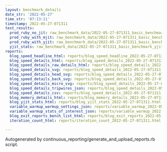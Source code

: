 ```yaml
---
layout: benchmark_details
date_str: '2022-05-27'
time_str: '07:13:11'
timestamp: 2022-05-27-071311
test_results:
  prod_ruby_no_jit: raw_benchmark_data/2022-05-27-071311_basic_benchmark_prod_ruby_no_jit.json
  prod_ruby_with_mjit: raw_benchmark_data/2022-05-27-071311_basic_benchmark_prod_ruby_with_mjit.json
  prod_ruby_with_yjit: raw_benchmark_data/2022-05-27-071311_basic_benchmark_prod_ruby_with_yjit.json
  yjit_stats: raw_benchmark_data/2022-05-27-071311_basic_benchmark_yjit_stats.json
reports:
  blog_speed_headline_html: reports/blog_speed_headline_2022-05-27-071311.html
  blog_speed_details_html: reports/blog_speed_details_2022-05-27-071311.html
  blog_speed_details_raw_details_html: reports/blog_speed_details_2022-05-27-071311.raw_details.html
  blog_speed_details_svg: reports/blog_speed_details_2022-05-27-071311.svg
  blog_speed_details_head_svg: reports/blog_speed_details_2022-05-27-071311.head.svg
  blog_speed_details_back_svg: reports/blog_speed_details_2022-05-27-071311.back.svg
  blog_speed_details_micro_svg: reports/blog_speed_details_2022-05-27-071311.micro.svg
  blog_speed_details_tripwires_json: reports/blog_speed_details_2022-05-27-071311.tripwires.json
  blog_speed_details_csv: reports/blog_speed_details_2022-05-27-071311.csv
  blog_memory_details_html: reports/blog_memory_details_2022-05-27-071311.html
  blog_yjit_stats_html: reports/blog_yjit_stats_2022-05-27-071311.html
  variable_warmup_warmup_settings_json: reports/variable_warmup_2022-05-27-071311.warmup_settings.json
  variable_warmup_stats_of_interest_json: reports/variable_warmup_2022-05-27-071311.stats_of_interest.json
  blog_exit_reports_bench_list_html: reports/blog_exit_reports_2022-05-27-071311.bench_list.html
  iteration_count_html: reports/iteration_count_2022-05-27-071311.html

---
```

Autogenerated by continuous_reporting/generate_and_upload_reports.rb script.
